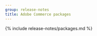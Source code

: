 ```yaml
---
group: release-notes
title: Adobe Commerce packages
---
```


<!-- The 'packages' variable contains the 'packages' node of the '_data/codebase/v2_4/commerce/composer_lock.json' file
{% assign packages = site.data.codebase.v2_4.commerce.composer_lock.packages %} -->

<!-- The 'packages-dev' variable contains the 'packages-dev' node of the '_data/codebase/v2_4/commerce/composer_lock.json' file
{% assign packages-dev = site.data.codebase.v2_4.commerce.composer_lock.packages-dev %} -->

<!-- The 'product' variable contains data of the 'magento/product-enterprise-edition' package {% assign product = packages | where_exp: "package", "package.name == 'magento/product-enterprise-edition'" | first %} -->

<!-- The edition variable contains `ee` value from the _data/var.yml file
{% assign edition = site.data.var.ee %} -->

{% include release-notes/packages.md %}